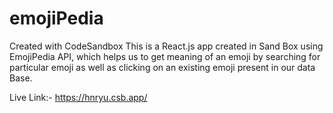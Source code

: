 # emojiPedia
Created with CodeSandbox
 This is a React.js app created in Sand Box using EmojiPedia API, which helps us to get meaning of an emoji by searching for particular emoji as well as clicking on an existing emoji present in our data Base.

Live Link:- https://hnryu.csb.app/
